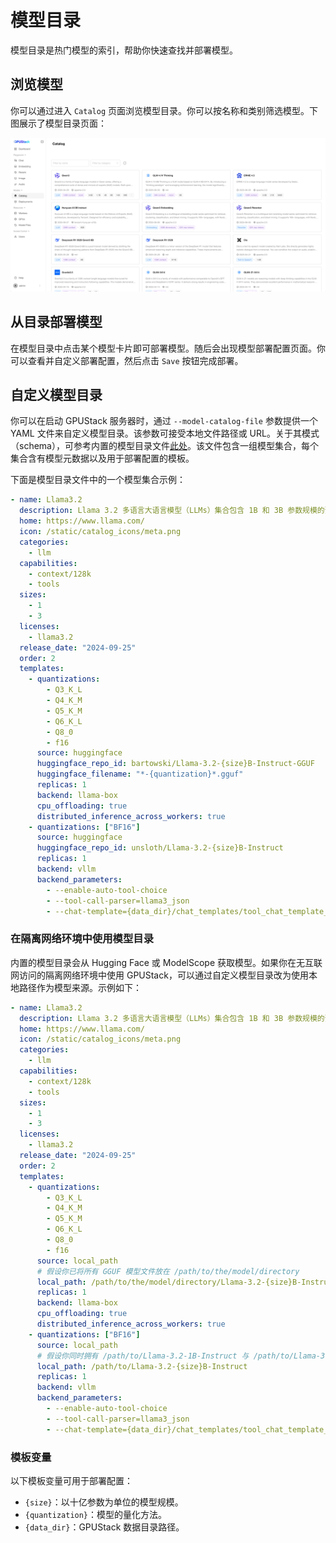 # 模型目录

模型目录是热门模型的索引，帮助你快速查找并部署模型。

## 浏览模型

你可以通过进入 `Catalog` 页面浏览模型目录。你可以按名称和类别筛选模型。下图展示了模型目录页面：

![模型目录](../../assets/model-catalog.png)

## 从目录部署模型

在模型目录中点击某个模型卡片即可部署模型。随后会出现模型部署配置页面。你可以查看并自定义部署配置，然后点击 `Save` 按钮完成部署。

## 自定义模型目录

你可以在启动 GPUStack 服务器时，通过 `--model-catalog-file` 参数提供一个 YAML 文件来自定义模型目录。该参数可接受本地文件路径或 URL。关于其模式（schema），可参考内置的模型目录文件[此处](https://github.com/gpustack/gpustack/blob/main/gpustack/assets/model-catalog.yaml)。该文件包含一组模型集合，每个集合含有模型元数据以及用于部署配置的模板。

下面是模型目录文件中的一个模型集合示例：

```yaml
- name: Llama3.2
  description: Llama 3.2 多语言大语言模型（LLMs）集合包含 1B 和 3B 参数规模的预训练与指令微调生成式模型（文本输入/文本输出）。Llama 3.2 的指令微调纯文本模型针对多语言对话场景进行了优化，包括具备代理能力的检索与摘要任务。在常见行业基准上，它们优于许多开源与闭源聊天模型。
  home: https://www.llama.com/
  icon: /static/catalog_icons/meta.png
  categories:
    - llm
  capabilities:
    - context/128k
    - tools
  sizes:
    - 1
    - 3
  licenses:
    - llama3.2
  release_date: "2024-09-25"
  order: 2
  templates:
    - quantizations:
        - Q3_K_L
        - Q4_K_M
        - Q5_K_M
        - Q6_K_L
        - Q8_0
        - f16
      source: huggingface
      huggingface_repo_id: bartowski/Llama-3.2-{size}B-Instruct-GGUF
      huggingface_filename: "*-{quantization}*.gguf"
      replicas: 1
      backend: llama-box
      cpu_offloading: true
      distributed_inference_across_workers: true
    - quantizations: ["BF16"]
      source: huggingface
      huggingface_repo_id: unsloth/Llama-3.2-{size}B-Instruct
      replicas: 1
      backend: vllm
      backend_parameters:
        - --enable-auto-tool-choice
        - --tool-call-parser=llama3_json
        - --chat-template={data_dir}/chat_templates/tool_chat_template_llama3.2_json.jinja
```

### 在隔离网络环境中使用模型目录

内置的模型目录会从 Hugging Face 或 ModelScope 获取模型。如果你在无互联网访问的隔离网络环境中使用 GPUStack，可以通过自定义模型目录改为使用本地路径作为模型来源。示例如下：

```yaml
- name: Llama3.2
  description: Llama 3.2 多语言大语言模型（LLMs）集合包含 1B 和 3B 参数规模的预训练与指令微调生成式模型（文本输入/文本输出）。Llama 3.2 的指令微调纯文本模型针对多语言对话场景进行了优化，包括具备代理能力的检索与摘要任务。在常见行业基准上，它们优于许多开源与闭源聊天模型。
  home: https://www.llama.com/
  icon: /static/catalog_icons/meta.png
  categories:
    - llm
  capabilities:
    - context/128k
    - tools
  sizes:
    - 1
    - 3
  licenses:
    - llama3.2
  release_date: "2024-09-25"
  order: 2
  templates:
    - quantizations:
        - Q3_K_L
        - Q4_K_M
        - Q5_K_M
        - Q6_K_L
        - Q8_0
        - f16
      source: local_path
      # 假设你已将所有 GGUF 模型文件放在 /path/to/the/model/directory
      local_path: /path/to/the/model/directory/Llama-3.2-{size}B-Instruct-{quantization}.gguf
      replicas: 1
      backend: llama-box
      cpu_offloading: true
      distributed_inference_across_workers: true
    - quantizations: ["BF16"]
      source: local_path
      # 假设你同时拥有 /path/to/Llama-3.2-1B-Instruct 与 /path/to/Llama-3.2-3B-Instruct 目录
      local_path: /path/to/Llama-3.2-{size}B-Instruct
      replicas: 1
      backend: vllm
      backend_parameters:
        - --enable-auto-tool-choice
        - --tool-call-parser=llama3_json
        - --chat-template={data_dir}/chat_templates/tool_chat_template_llama3.2_json.jinja
```

### 模板变量

以下模板变量可用于部署配置：

- `{size}`：以十亿参数为单位的模型规模。
- `{quantization}`：模型的量化方法。
- `{data_dir}`：GPUStack 数据目录路径。